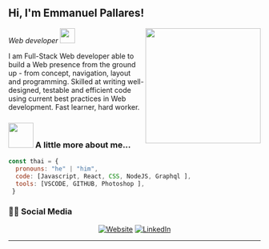 <h2> Hi, I'm Emmanuel Pallares!</h2>
<img align='right' src="https://media.giphy.com/media/SpopD7IQN2gK3qN4jS/giphy.gif" width="230">
<p><em>Web developer  <img src="https://media.giphy.com/media/WUlplcMpOCEmTGBtBW/giphy.gif" width="30"> 
</em></p>
<div>
 <p>
I am Full-Stack Web developer able to build a Web presence from the ground up - from concept, navigation, layout and programming. Skilled at writing well-designed, testable and efficient code using current best practices in Web development. Fast learner, hard worker.</p>
</div>




### <img src="https://media.giphy.com/media/VgCDAzcKvsR6OM0uWg/giphy.gif" width="50"> A little more about me...  

```javascript
const thai = {
  pronouns: "he" | "him",
  code: [Javascript, React, CSS, NodeJS, Graphql ],
  tools: [VSCODE, GITHUB, Photoshop ],
 }
```

<h3> 🤝🏻 Social Media </h3>

<p align="center">
<a href="https://www.emmanuelpallares.com" target="_blank"><img alt="Website" src="https://img.shields.io/badge/Website-www.emmanuelpallares.com-blue?style=flat&logo=google-chrome"></a>
<a href="https://www.linkedin.com/in/emmanuel-pallares-38694a1b0/" target="_blank"><img alt="LinkedIn" src="https://img.shields.io/badge/LinkedIn-@Emmanuel-blue?style=flat&logo=linkedin"></a>


</p>


---
